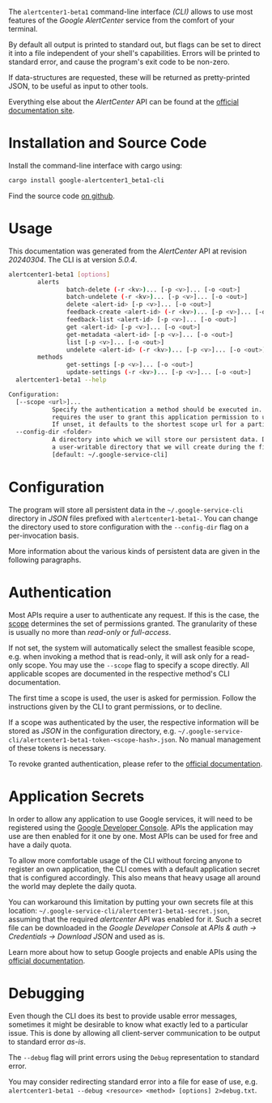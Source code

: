 <!---
DO NOT EDIT !
This file was generated automatically from 'src/generator/templates/cli/README.md.mako'
DO NOT EDIT !
-->
The `alertcenter1-beta1` command-line interface *(CLI)* allows to use most features of the *Google AlertCenter* service from the comfort of your terminal.

By default all output is printed to standard out, but flags can be set to direct it into a file independent of your shell's
capabilities. Errors will be printed to standard error, and cause the program's exit code to be non-zero.

If data-structures are requested, these will be returned as pretty-printed JSON, to be useful as input to other tools.

Everything else about the *AlertCenter* API can be found at the
[official documentation site](https://developers.google.com/admin-sdk/alertcenter/).

# Installation and Source Code

Install the command-line interface with cargo using:

```bash
cargo install google-alertcenter1_beta1-cli
```

Find the source code [on github](https://github.com/Byron/google-apis-rs/tree/main/gen/alertcenter1_beta1-cli).

# Usage

This documentation was generated from the *AlertCenter* API at revision *20240304*. The CLI is at version *5.0.4*.

```bash
alertcenter1-beta1 [options]
        alerts
                batch-delete (-r <kv>)... [-p <v>]... [-o <out>]
                batch-undelete (-r <kv>)... [-p <v>]... [-o <out>]
                delete <alert-id> [-p <v>]... [-o <out>]
                feedback-create <alert-id> (-r <kv>)... [-p <v>]... [-o <out>]
                feedback-list <alert-id> [-p <v>]... [-o <out>]
                get <alert-id> [-p <v>]... [-o <out>]
                get-metadata <alert-id> [-p <v>]... [-o <out>]
                list [-p <v>]... [-o <out>]
                undelete <alert-id> (-r <kv>)... [-p <v>]... [-o <out>]
        methods
                get-settings [-p <v>]... [-o <out>]
                update-settings (-r <kv>)... [-p <v>]... [-o <out>]
  alertcenter1-beta1 --help

Configuration:
  [--scope <url>]...
            Specify the authentication a method should be executed in. Each scope
            requires the user to grant this application permission to use it.
            If unset, it defaults to the shortest scope url for a particular method.
  --config-dir <folder>
            A directory into which we will store our persistent data. Defaults to
            a user-writable directory that we will create during the first invocation.
            [default: ~/.google-service-cli]

```

# Configuration

The program will store all persistent data in the `~/.google-service-cli` directory in *JSON* files prefixed with `alertcenter1-beta1-`.  You can change the directory used to store configuration with the `--config-dir` flag on a per-invocation basis.

More information about the various kinds of persistent data are given in the following paragraphs.

# Authentication

Most APIs require a user to authenticate any request. If this is the case, the [scope][scopes] determines the 
set of permissions granted. The granularity of these is usually no more than *read-only* or *full-access*.

If not set, the system will automatically select the smallest feasible scope, e.g. when invoking a
method that is read-only, it will ask only for a read-only scope. 
You may use the `--scope` flag to specify a scope directly. 
All applicable scopes are documented in the respective method's CLI documentation.

The first time a scope is used, the user is asked for permission. Follow the instructions given 
by the CLI to grant permissions, or to decline.

If a scope was authenticated by the user, the respective information will be stored as *JSON* in the configuration
directory, e.g. `~/.google-service-cli/alertcenter1-beta1-token-<scope-hash>.json`. No manual management of these tokens
is necessary.

To revoke granted authentication, please refer to the [official documentation][revoke-access].

# Application Secrets

In order to allow any application to use Google services, it will need to be registered using the 
[Google Developer Console][google-dev-console]. APIs the application may use are then enabled for it
one by one. Most APIs can be used for free and have a daily quota.

To allow more comfortable usage of the CLI without forcing anyone to register an own application, the CLI
comes with a default application secret that is configured accordingly. This also means that heavy usage
all around the world may deplete the daily quota.

You can workaround this limitation by putting your own secrets file at this location: 
`~/.google-service-cli/alertcenter1-beta1-secret.json`, assuming that the required *alertcenter* API 
was enabled for it. Such a secret file can be downloaded in the *Google Developer Console* at 
*APIs & auth -> Credentials -> Download JSON* and used as is.

Learn more about how to setup Google projects and enable APIs using the [official documentation][google-project-new].


# Debugging

Even though the CLI does its best to provide usable error messages, sometimes it might be desirable to know
what exactly led to a particular issue. This is done by allowing all client-server communication to be 
output to standard error *as-is*.

The `--debug` flag will print errors using the `Debug` representation to standard error.

You may consider redirecting standard error into a file for ease of use, e.g. `alertcenter1-beta1 --debug <resource> <method> [options] 2>debug.txt`.


[scopes]: https://developers.google.com/+/api/oauth#scopes
[revoke-access]: http://webapps.stackexchange.com/a/30849
[google-dev-console]: https://console.developers.google.com/
[google-project-new]: https://developers.google.com/console/help/new/
